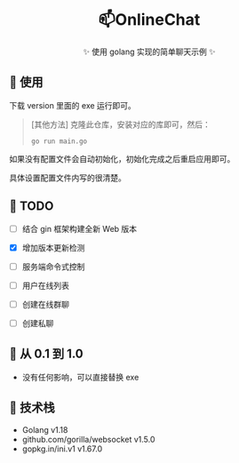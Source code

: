 <div align="center">
  
# 📫OnlineChat
✨ 使用 golang 实现的简单聊天示例 ✨

 </div>


## 🎈 使用

下载 version 里面的 exe 运行即可。

> [其他方法] 克隆此仓库，安装对应的库即可，然后：
>
> ```shell
> go run main.go
> ```

如果没有配置文件会自动初始化，初始化完成之后重启应用即可。

具体设置配置文件内写的很清楚。

## 📝 TODO

- [ ] 结合 gin 框架构建全新 Web 版本

- [x] 增加版本更新检测 
- [ ] 服务端命令式控制
- [ ] 用户在线列表
- [ ] 创建在线群聊
- [ ] 创建私聊

## 🚀 从 0.1 到 1.0

- 没有任何影响，可以直接替换 exe

## 🎡 技术栈

- Golang v1.18
- github.com/gorilla/websocket v1.5.0
- gopkg.in/ini.v1 v1.67.0
